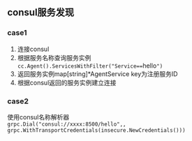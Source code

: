 ## consul服务发现
### case1
1. 连接consul
2. 根据服务名称查询服务实例 `cc.Agent().ServicesWithFilter("Service==`hello`")`
3. 返回服务实例map[string]*AgentService key为注册服务ID
4. 根据consul返回的服务实例建立连接

### case2
使用consul名称解析器  
`grpc.Dial("consul://xxxx:8500/hello",, grpc.WithTransportCredentials(insecure.NewCredentials()))`
